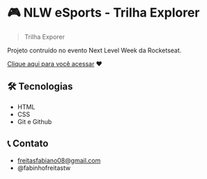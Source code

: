# 🎮 NLW eSports - Trilha Explorer

> Trilha Exporer

Projeto contruído no evento Next Level Week da Rocketseat.

[Clique aqui para você acessar](https://fabinho070.github.io/nlw-esports-explorer/) ❤️ 

## 🛠️ Tecnologias
- HTML
- CSS
- Git e Github

## 📞 Contato
- freitasfabiano08@gmail.com
- @fabinhofreitastw